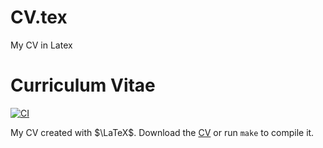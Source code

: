 # CV.tex
My CV in Latex
# Curriculum Vitae


[![CI](https://github.com/b-fg/CV.tex/workflows/CI/badge.svg)](https://github.com/b-fg/CV.tex/actions)


My CV created with $\LaTeX$. Download the [CV](https://raw.githubusercontent.com/kawaMANMI/CV.tex/main/Kawa.pdf) or run `make` to compile it.


